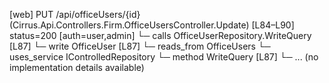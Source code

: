 [web] PUT /api/officeUsers/{id}  (Cirrus.Api.Controllers.Firm.OfficeUsersController.Update)  [L84–L90] status=200 [auth=user,admin]
  └─ calls OfficeUserRepository.WriteQuery [L87]
  └─ write OfficeUser [L87]
    └─ reads_from OfficeUsers
  └─ uses_service IControlledRepository<OfficeUser>
    └─ method WriteQuery [L87]
      └─ ... (no implementation details available)

